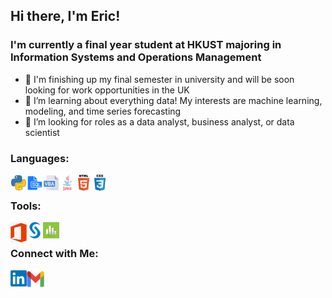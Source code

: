## Hi there, I'm Eric!

### I'm currently a final year student at HKUST majoring in Information Systems and Operations Management
- 👋 I'm finishing up my final semester in university and will be soon looking for work opportunities in the UK
- 🌱 I’m learning about everything data! My interests are machine learning, modeling, and time series forecasting
- 👀 I’m looking for roles as a data analyst, business analyst, or data scientist

### Languages:

[<img align="left" alt="Python" width="26px" src="https://github.com/ericyung1998/ericyung1998/blob/main/python.png" />][linkedin]
[<img align="left" alt="SQL" width="26px" src="https://github.com/ericyung1998/ericyung1998/blob/main/sql.png" />][linkedin]
[<img align="left" alt="Excel VBA" width="26px" src="https://github.com/ericyung1998/ericyung1998/blob/main/vba.png" />][linkedin]
[<img align="left" alt="Java" width="26px" src="https://github.com/ericyung1998/ericyung1998/blob/main/java.png" />][linkedin]
[<img align="left" alt="HTML5" width="26px" src="https://github.com/ericyung1998/ericyung1998/blob/main/html.png" />][linkedin]
[<img align="left" alt="CSS3" width="26px" src="https://github.com/ericyung1998/ericyung1998/blob/main/css.png" />][linkedin]

<br>

### Tools:
[<img align="left" alt="Microsoft Office" width="26px" src="https://github.com/ericyung1998/ericyung1998/blob/main/office.png" />][linkedin]
[<img align="left" alt="SAS" width="26px" src="https://github.com/ericyung1998/ericyung1998/blob/main/sas.png" />][linkedin]
[<img align="left" alt="Minitab" width="26px" src="https://github.com/ericyung1998/ericyung1998/blob/main/minitab.png" />][linkedin]

<br>

### Connect with Me:
[<img align="left" alt="LinkedIn | ericyung1998" width="26px" src="https://github.com/ericyung1998/ericyung1998/blob/main/linkedin.png" />][linkedin]
[<img align="left" alt="Email | ericyung1998@gmail.com" width="28px" src="https://github.com/ericyung1998/ericyung1998/blob/main/gmail.png" />][email]

[email]: mailto:ericyung1998@gmail.com
[linkedin]: https://www.linkedin.com/in/ericyung1998

<br>
<br>
